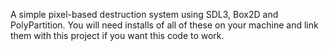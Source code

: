 A simple pixel-based destruction system using SDL3, Box2D and PolyPartition. You will need installs of all of these on your machine and link them with this project
if you want this code to work.
